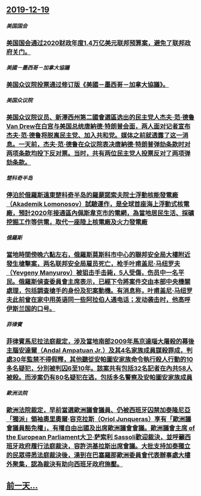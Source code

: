 ## [2019-12-19](/zh/news/2019/12/19/index.md)

##### 美国国会
### [ 美国国会通过2020财政年度1.4万亿美元联邦预算案，避免了联邦政府关门。](/zh/news/2019/12/19/美国国会通过2020财政年度14万亿美元联邦预算案-避免了联邦政府关门.md)
##### 美國－墨西哥－加拿大協議
### [ 美国众议院投票通过修订版《美國－墨西哥－加拿大協議》。 ](/zh/news/2019/12/19/美国众议院投票通过修订版-美國-墨西哥-加拿大協議.md)
##### 美国众议院
### [ 美国众议院议员、新澤西州第二國會選區选出的民主党人杰夫·范·德鲁 Van Drew在白宫与美国总统唐納德·特朗普会面，两人面对记者宣布杰夫·范·德鲁将脱离民主党、加入共和党。媒体之前就透露了这一消息。一天前，杰夫·范·德鲁在众议院表决唐納德·特朗普弹劾条款时对两项条款均投下反对票。当时，共有两位民主党人投票反对了两项弹劾条款。 ](/zh/news/2019/12/19/美国众议院议员-新澤西州第二國會選區选出的民主党人杰夫-范-德鲁-Van-Drew在白宫与美国总统唐納德-特朗普会面.md)
##### 楚科奇半岛
### [停泊於俄羅斯遠東楚科奇半岛的羅蒙諾索夫院士浮動核能發電廠（Akademik Lomonosov）試驗運作，是全球首座海上浮動式核電廠，預計2020年接通區內佩斯韋克市的電網，為當地居民生活、採礦挖掘工作等供電，取代一座陸上核電廠及火力發電廠 ](/zh/news/2019/12/19/停泊於俄羅斯遠東楚科奇半岛的羅蒙諾索夫院士浮動核能發電廠-Akademik-Lomonosov-試驗運作-是全球首座海上.md)
##### 俄羅斯
### [ 當地時間傍晚六點左右，俄羅斯莫斯科市中心的聯邦安全局大樓附近發生槍擊案，两名联邦安全局雇员死亡，枪手叶甫盖尼·马纽罗夫（Yevgeny Manyurov）被狙击手击毙，5人受傷，伤员中一名平民。俄羅斯偵查委員會主席表示，已經下令將案件交由本部中央機關處理，包括調查槍手的身份及犯案動機。有消息称，叶甫盖尼·马纽罗夫此前曾在家中用英语同一些阿拉伯人通电话；发动袭击时，他高呼伊斯兰国的口号。 ](/zh/news/2019/12/19/當地時間傍晚六點左右-俄羅斯莫斯科市中心的聯邦安全局大樓附近發生槍擊案-两名联邦安全局雇员死亡-枪手叶甫盖尼-马纽罗夫.md)
##### 菲律賓
### [菲律賓馬尼拉法庭裁定，涉及當地南部2009年馬京達瑙大屠殺的幕後主腦安達爾（Andal Ampatuan Jr.）及其4名家族成員謀殺罪成，判處30年監禁不得假釋，其他聽從安帕圖安家族命令執行殺人行動的10多名疑犯，分別被判囚6至10年。該案共有包括32名記者在內共58人被殺。而涉案仍有80名疑犯在逃，包括多名警察及安帕圖安家族成員 ](/zh/news/2019/12/19/菲律賓馬尼拉法庭裁定-涉及當地南部2009年馬京達瑙大屠殺的幕後主腦安達爾-Andal-Ampatuan-Jr-及其4.md)
##### 歐洲法院
### [歐洲法院裁定，早前當選歐洲議會議員、仍被西班牙囚禁加泰隆尼亞「獨派」領袖奧里奧爾·容克拉斯（Oriol Junqueras）享有「歐洲議會議員豁免權」，有權自由出國及出席歐洲議會會議。歐洲議會主席 of the European Parliament大卫·萨索利 Sassoli歡迎裁決，並呼籲西班牙政府履行法庭裁決，容許洪基拉斯出席會議。大批支持加泰獨立的民眾得悉法庭裁決後，湧到在巴塞羅那歐洲委員會代表辦事處大樓外聚集，認為裁決有助向西班牙政府施壓。 ](/zh/news/2019/12/19/歐洲法院裁定-早前當選歐洲議會議員-仍被西班牙囚禁加泰隆尼亞-獨派-領袖奧里奧爾-容克拉斯-Oriol-Junquera.md)
## [前一天...](/zh/news/2019/12/18/index.md)

